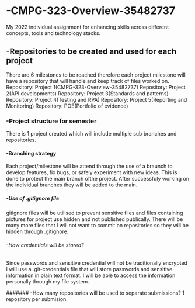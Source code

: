 # -CMPG-323-Overview-35482737
My 2022 individual assignment for enhancing skills across different concepts, tools and technology stacks.

## -Repositories to be created and used for each project 
There are 6 milestones to be reached therefore each project milestone will have a repository that will handle and keep track of files worked on.
Repository: Project 1(CMPG-323-Overview-35482737)
Repository: Project 2(API developments)
Repository: Project 3(Standards and patterns)
Repository: Project 4(Testing and RPA)
Repository: Project 5(Reporting and Monitoring)
Repository: POE(Portfolio of evidence)

### -Project structure for semester
There is 1 project created which will include multiple sub branches and repositories. 

#### -Branching strategy 
Each project/milestone will be attend through the use of a braunch to develop features, fix bugs, or safely experiment with new ideas.
This is done to protect the main branch ofthe project.
After successfuly working on the individual branches they will be added to the main.

##### -Use of .gitignore file
gitignore files will be utilised to prevent sensitive files and files containing pictures for project use hidden and not published publically.
There will be many more files that I will not want to commit on repositories so they will be hidden through .gitignore.

###### -How credentials will be stored?
Since passwords and sensitive credential will not be traditionally encrypted I will use a .git-credentials file that will store passwords and sensitive information in plain text format.
I will be able to access the information personally through my file system.

####### -How many repositories will be used to separate submissions?
1 repository per submision.
